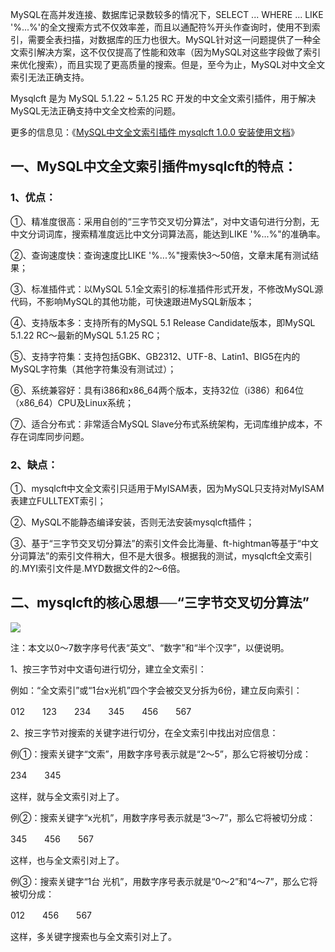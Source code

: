 MySQL在高并发连接、数据库记录数较多的情况下，SELECT ... WHERE ... LIKE '%...%'的全文搜索方式不仅效率差，而且以通配符%开头作查询时，使用不到索引，需要全表扫描，对数据库的压力也很大。MySQL针对这一问题提供了一种全文索引解决方案，这不仅仅提高了性能和效率（因为MySQL对这些字段做了索引来优化搜索），而且实现了更高质量的搜索。但是，至今为止，MySQL对中文全文索引无法正确支持。

Mysqlcft 是为 MySQL 5.1.22 ~ 5.1.25 RC 开发的中文全文索引插件，用于解决MySQL无法正确支持中文全文检索的问题。

更多的信息见：《[MySQL中文全文索引插件 mysqlcft 1.0.0 安装使用文档](http://blog.s135.com/read.php/356.htm)》


## 一、MySQL中文全文索引插件mysqlcft的特点： ##

### 1、优点： ###

①、精准度很高：采用自创的“三字节交叉切分算法”，对中文语句进行分割，无中文分词词库，搜索精准度远比中文分词算法高，能达到LIKE '%...%"的准确率。

②、查询速度快：查询速度比LIKE '%...%"搜索快3～50倍，文章末尾有测试结果；

③、标准插件式：以MySQL 5.1全文索引的标准插件形式开发，不修改MySQL源代码，不影响MySQL的其他功能，可快速跟进MySQL新版本；

④、支持版本多：支持所有的MySQL 5.1 Release Candidate版本，即MySQL 5.1.22 RC～最新的MySQL 5.1.25 RC；

⑤、支持字符集：支持包括GBK、GB2312、UTF-8、Latin1、BIG5在内的MySQL字符集（其他字符集没有测试过）；

⑥、系统兼容好：具有i386和x86\_64两个版本，支持32位（i386）和64位（x86\_64）CPU及Linux系统；

⑦、适合分布式：非常适合MySQL Slave分布式系统架构，无词库维护成本，不存在词库同步问题。

### 2、缺点： ###

①、mysqlcft中文全文索引只适用于MyISAM表，因为MySQL只支持对MyISAM表建立FULLTEXT索引；

②、MySQL不能静态编译安装，否则无法安装mysqlcft插件；

③、基于“三字节交叉切分算法”的索引文件会比海量、ft-hightman等基于“中文分词算法”的索引文件稍大，但不是大很多。根据我的测试，mysqlcft全文索引的.MYI索引文件是.MYD数据文件的2～6倍。

## 二、mysqlcft的核心思想──“三字节交叉切分算法” ##

[![](http://blog.s135.com/attachment/200807/mysqlcft.gif)](http://blog.s135.com/read.php/356.htm)

注：本文以0～7数字序号代表“英文”、“数字”和“半个汉字”，以便说明。

1、按三字节对中文语句进行切分，建立全文索引：

例如：“全文索引”或“1台x光机”四个字会被交叉分拆为6份，建立反向索引：

012　　123　　234　　345　　456　　567

2、按三字节对搜索的关键字进行切分，在全文索引中找出对应信息：

例①：搜索关键字“文索”，用数字序号表示就是“2～5”，那么它将被切分成：

234　　345

这样，就与全文索引对上了。

例②：搜索关键字“x光机”，用数字序号表示就是“3～7”，那么它将被切分成：

345　　456　　567

这样，也与全文索引对上了。

例③：搜索关键字“1台 光机”，用数字序号表示就是“0～2”和“4～7”，那么它将被切分成：

012　　456　　567

这样，多关键字搜索也与全文索引对上了。